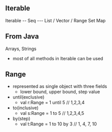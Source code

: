 
## Iterable
Iterable -- Seq --- List / Vector / Range
            Set
            Map
## From Java 
Arrays, Strings
- most of all methods in Iterable can be used

## Range
- represented as single object with three fields
    - lower bound, upper bound, step value
- until(exclusive)
    - val r:Range = 1 until 5 // 1,2,3,4
- to(inclusive)
    - val s:Range = 1 to 5 // 1,2,3,4,5
- by(step)
    - val t:Range = 1 to 10 by 3 // 1, 4, 7, 10





 